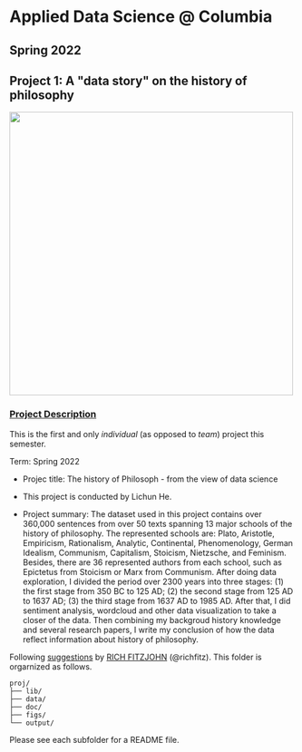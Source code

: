 # Applied Data Science @ Columbia
## Spring 2022
## Project 1: A "data story" on the history of philosophy

<img src="figs/100126-the-glass.jpeg" width="500">

### [Project Description](doc/)
This is the first and only *individual* (as opposed to *team*) project this semester. 

Term: Spring 2022

+ Projec title: The history of Philosoph - from the view of data science
+ This project is conducted by Lichun He.

+ Project summary: The dataset used in this project contains over 360,000 sentences from over 50 texts spanning 13 major schools of the history of philosophy. The represented schools are: Plato, Aristotle, Empiricism, Rationalism, Analytic, Continental, Phenomenology, German Idealism, Communism, Capitalism, Stoicism, Nietzsche, and Feminism. Besides, there are 36 represented authors from each school, such as Epictetus from Stoicism or Marx from Communism. After doing data exploration, I divided the period over 2300 years into three stages: (1) the first stage from 350 BC to 125 AD; (2) the second stage from 125 AD to 1637 AD; (3) the third stage from 1637 AD to 1985 AD. After that, I did sentiment analysis, wordcloud and other data visualization to take a closer of the data. Then combining my backgroud history knowledge and several research papers, I write my conclusion of how the data reflect information about history of philosophy.

Following [suggestions](http://nicercode.github.io/blog/2013-04-05-projects/) by [RICH FITZJOHN](http://nicercode.github.io/about/#Team) (@richfitz). This folder is orgarnized as follows.

```
proj/
├── lib/
├── data/
├── doc/
├── figs/
└── output/
```

Please see each subfolder for a README file.
